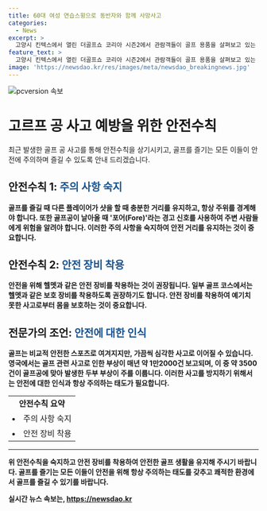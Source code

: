 ```yaml
---
title: 60대 여성 연습스윙으로 동반자와 함께 사망사고
categories:
  - News
excerpt: >
  고양시 킨텍스에서 열린 더골프쇼 코리아 시즌2에서 관람객들이 골프 용품을 살펴보고 있는 가운데, 이천의 한 골프장에서 골프공에 맞아 사망한 60대 여성 A씨 사고가 발생했다. 경찰은 사고 경위를 조사 중이며, 이러한 골프 관련 사고는 전 세계적으로 간혹 발생하고 있어 안전거리 유지와 경고 신호 사용, 안전 장비 착용이 중요하다는 점을 강조하고 있다.
feature_text: >
  고양시 킨텍스에서 열린 더골프쇼 코리아 시즌2에서 관람객들이 골프 용품을 살펴보고 있는 가운데, 이천의 한 골프장에서 골프공에 맞아 사망한 60대 여성 A씨 사고가 발생했다. 경찰은 사고 경위를 조사 중이며, 이러한 골프 관련 사고는 전 세계적으로 간혹 발생하고 있어 안전거리 유지와 경고 신호 사용, 안전 장비 착용이 중요하다는 점을 강조하고 있다.
image: 'https://newsdao.kr/res/images/meta/newsdao_breakingnews.jpg'
---
```


<p><img src="https://newsdao.kr/res/images/meta/newsdao_breakingnews.jpg" alt="pcversion 속보" /></p>

<h1 data-ke-size="size26"><b>고르프 공 사고 예방을 위한 안전수칙</b></h1>

<p data-ke-size="size16">최근 발생한 골프 공 사고를 통해 안전수칙을 상기시키고, 골프를 즐기는 모든 이들이 안전에 주의하며 즐길 수 있도록 안내 드리겠습니다.</p>

<h2 data-ke-size="size24">안전수칙 1: <b><span style="color: #1a5490;">주의 사항 숙지</span><b></h2>

<p data-ke-size="size16">골프를 즐길 때 다른 플레이어가 샷을 할 때 충분한 거리를 유지하고, 항상 주위를 경계해야 합니다. 또한 골프공이 날아올 때 '포어(Fore)'라는 경고 신호를 사용하여 주변 사람들에게 위험을 알려야 합니다. 이러한 주의 사항을 숙지하여 안전 거리를 유지하는 것이 중요합니다.</p>

<h2 data-ke-size="size24">안전수칙 2: <b><span style="color: #1a5490;">안전 장비 착용</span></b></h2>

<p data-ke-size="size16">안전을 위해 헬멧과 같은 안전 장비를 착용하는 것이 권장됩니다. 일부 골프 코스에서는 헬멧과 같은 보호 장비를 착용하도록 권장하기도 합니다. 안전 장비를 착용하여 예기치 못한 사고로부터 몸을 보호하는 것이 중요합니다.</p>

<h2 data-ke-size="size24">전문가의 조언: <b><span style="color: #1a5490;">안전에 대한 인식</span></b></h2>

<p data-ke-size="size16">골프는 비교적 안전한 스포츠로 여겨지지만, 가끔씩 심각한 사고로 이어질 수 있습니다. 영국에서는 골프 관련 사고로 인한 부상이 매년 약 1만2000건 보고되며, 이 중 약 3500건이 골프공에 맞아 발생한 두부 부상이 주를 이룹니다. 이러한 사고를 방지하기 위해서는 안전에 대한 인식과 항상 주의하는 태도가 필요합니다.</p>

<table>
    <tbody>
        <tr>
            <td style="text-align: center; height: 17px;"><b>안전수칙 요약</b></td>
        </tr>
        <tr>
            <td><li>주의 사항 숙지</li></td>
        </tr>
        <tr>
            <td><li>안전 장비 착용</li></td>
        </tr>
    </tbody>
</table>

<hr>

<p data-ke-size="size16">위 안전수칙을 숙지하고 안전 장비를 착용하여 안전한 골프 생활을 유지해 주시기 바랍니다. 골프를 즐기는 모든 이들이 안전을 위해 항상 주의하는 태도를 갖추고 쾌적한 환경에서 골프를 즐길 수 있기를 바랍니다.</p>
실시간 뉴스 속보는, <a href="https://newsdao.kr" rel="dofollow">https://newsdao.kr</a>


